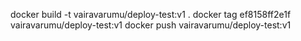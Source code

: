 docker build -t vairavarumu/deploy-test:v1 .
docker tag ef8158ff2e1f vairavarumu/deploy-test:v1
docker push vairavarumu/deploy-test:v1 
